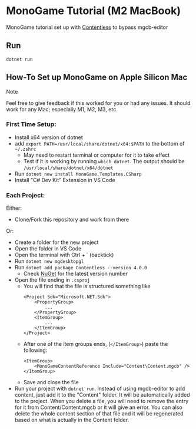 # MonoGame Tutorial (M2 MacBook)
MonoGame tutorial set up with [Contentless](https://github.com/Ellpeck/Contentless) to bypass mgcb-editor
## Run
`dotnet run`
## How-To Set up MonoGame on Apple Silicon Mac
> [!NOTE]
> Feel free to give feedback if this worked for you or had any issues. It should work for any Mac; especially M1, M2, M3, etc.
### First Time Setup:
- Install x64 version of dotnet
- add `export PATH=/usr/local/share/dotnet/x64:$PATH` to the bottom of `~/.zshrc` 
	- May need to restart terminal or computer for it to take effect
	- Test if it is working by running `which dotnet`. The output should be `/usr/local/share/dotnet/x64/dotnet`
- Run `dotnet new install MonoGame.Templates.CSharp`
- Install "C# Dev Kit" Extension in VS Code 
### Each Project:
Either:
- Clone/Fork this repository and work from there

Or:
- Create a folder for the new project
- Open the folder in VS Code
- Open the terminal with Ctrl + \` (backtick)
- Run `dotnet new mgdesktopgl`
- Run `dotnet add package Contentless --version 4.0.0` 
	- Check [NuGet](https://www.nuget.org/packages/Contentless/) for the latest version number
- Open the file ending in `.csproj` 
	- You will find that the file is structured something like
		```
		<Project Sdk="Microsoft.NET.Sdk">
			<PropertyGroup>
				...
			</PropertyGroup>
			<ItemGroup>
				...
			</ItemGroup>
		</Project>
		```
	- After one of the item groups ends, (`</ItemGroup>`) paste the following:
		```
		<ItemGroup>
		    <MonoGameContentReference Include="Content\Content.mgcb" />
		</ItemGroup>
		```
	- Save and close the file
- Run your project with `dotnet run`.  Instead of using mgcb-editor to add content, just add it to the "Content" folder. It will be automatically added to the project. When you delete a file, you will need to remove the entry for it from Content/Content.mgcb or it will give an error. You can also delete the whole content section of that file and it will be regenerated based on what is actually in the Content folder.
